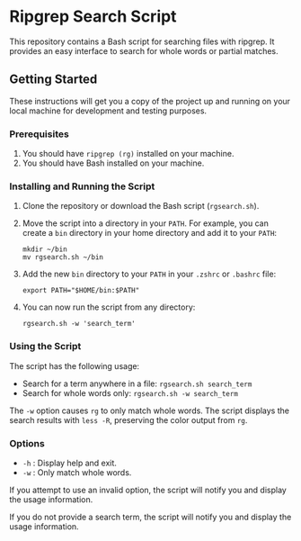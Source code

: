 # Ripgrep Search Script

This repository contains a Bash script for searching files with ripgrep. It provides an easy interface to search for whole words or partial matches.

## Getting Started

These instructions will get you a copy of the project up and running on your local machine for development and testing purposes.

### Prerequisites

1. You should have `ripgrep (rg)` installed on your machine.
2. You should have Bash installed on your machine.

### Installing and Running the Script

1. Clone the repository or download the Bash script (`rgsearch.sh`).
2. Move the script into a directory in your `PATH`. For example, you can create a `bin` directory in your home directory and add it to your `PATH`:

    ```
    mkdir ~/bin
    mv rgsearch.sh ~/bin
    ```

3. Add the new `bin` directory to your `PATH` in your `.zshrc` or `.bashrc` file:

    ```
    export PATH="$HOME/bin:$PATH"
    ```

4. You can now run the script from any directory:

    ```
    rgsearch.sh -w 'search_term'
    ```

### Using the Script

The script has the following usage:

- Search for a term anywhere in a file: `rgsearch.sh search_term`
- Search for whole words only: `rgsearch.sh -w search_term`

The `-w` option causes `rg` to only match whole words. The script displays the search results with `less -R`, preserving the color output from `rg`.

### Options

- `-h` : Display help and exit.
- `-w` : Only match whole words.

If you attempt to use an invalid option, the script will notify you and display the usage information.

If you do not provide a search term, the script will notify you and display the usage information.

